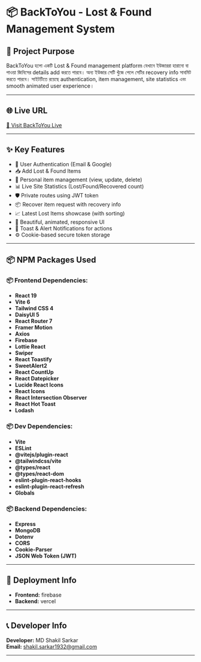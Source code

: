 # 📦 BackToYou - Lost & Found Management System

## 📖 Project Purpose
BackToYou হলো একটি Lost & Found management platform যেখানে ইউজাররা হারানো বা পাওয়া জিনিসের details add করতে পারবে। অন্য ইউজার সেটি খুঁজে পেলে সেটির recovery info সাবমিট করতে পারবে। সাইটটিতে রয়েছে authentication, item management, site statistics এবং smooth animated user experience।

---

## 🌐 Live URL

[🔗 Visit BackToYou Live](https://backtoyou-0.web.app/)

---

## ✨ Key Features

- 🔐 User Authentication (Email & Google)
- 📥 Add Lost & Found Items
- 📑 Personal item management (view, update, delete)
- 📊 Live Site Statistics (Lost/Found/Recovered count)
- 🛡️ Private routes using JWT token
- 📦 Recover item request with recovery info
- 📈 Latest Lost Items showcase (with sorting)
- 🎨 Beautiful, animated, responsive UI
- 📝 Toast & Alert Notifications for actions
- ⚙️ Cookie-based secure token storage

---

## 📦 NPM Packages Used

### 📦 Frontend Dependencies:

- **React 19**
- **Vite 6**
- **Tailwind CSS 4**
- **DaisyUI 5**
- **React Router 7**
- **Framer Motion**
- **Axios**
- **Firebase**
- **Lottie React**
- **Swiper**
- **React Toastify**
- **SweetAlert2**
- **React CountUp**
- **React Datepicker**
- **Lucide React Icons**
- **React Icons**
- **React Intersection Observer**
- **React Hot Toast**
- **Lodash**

### 📦 Dev Dependencies:

- **Vite**
- **ESLint**
- **@vitejs/plugin-react**
- **@tailwindcss/vite**
- **@types/react**
- **@types/react-dom**
- **eslint-plugin-react-hooks**
- **eslint-plugin-react-refresh**
- **Globals**

### 📦 Backend Dependencies:

- **Express**
- **MongoDB**
- **Dotenv**
- **CORS**
- **Cookie-Parser**
- **JSON Web Token (JWT)**

---

## 📡 Deployment Info

- **Frontend:** firebase
- **Backend:** vercel

---

## 📞 Developer Info

**Developer:** MD Shakil Sarkar  
**Email:** shakil.sarkar1932@gmail.com  

---

